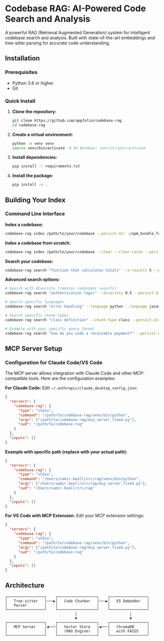 # Codebase RAG: AI-Powered Code Search and Analysis

A powerful RAG (Retrieval Augmented Generation) system for intelligent codebase search and analysis. Built with state-of-the-art embeddings and tree-sitter parsing for accurate code understanding.

## Installation

### Prerequisites

- Python 3.8 or higher
- Git

### Quick Install

1. **Clone the repository:**
   ```bash
   git clone https://github.com/appfolio/codebase-rag
   cd codebase-rag
   ```

2. **Create a virtual environment:**
   ```bash
   python -m venv venv
   source venv/bin/activate  # On Windows: venv\Scripts\activate
   ```

3. **Install dependencies:**
   ```bash
   pip install -r requirements.txt
   ```

4. **Install the package:**
   ```bash
   pip install -e .
   ```

## Building Your Index

### Command Line Interface

**Index a codebase:**
```bash
codebase-rag index /path/to/your/codebase --persist-dir ./apm_bundle_full_db
```

**Index a codebase from scratch:**
```bash
codebase-rag index /path/to/your/codebase --clear --clear-cache --persist-dir ./apm_bundle_full_db
```

**Search your codebase:**
```bash
codebase-rag search "function that calculates totals" --n-results 5 --persist-dir ./apm_bundle_full_db
```

**Advanced search options:**
```bash
# Search with diversity (reduces redundant results)
codebase-rag search "authentication logic" --diversity 0.5 --persist-dir ./apm_bundle_full_db

# Search specific languages
codebase-rag search "error handling" --language python --language javascript --persist-dir ./apm_bundle_full_db

# Search specific chunk types
codebase-rag search "class definition" --chunk-type class --persist-dir ./apm_bundle_full_db

# Example with your specific query format
codebase-rag search "how do you undo a receivable payment?" --persist-dir ./apm_bundle_full_db
```

## MCP Server Setup

### Configuration for Claude Code/VS Code

The MCP server allows integration with Claude Code and other MCP-compatible tools. Here are the configuration examples:

**For Claude Code:**
Edit `~/.anthropic/claude_desktop_config.json`:

```json
{
  "servers": {
    "codebase-rag": {
      "type": "stdio",
      "command": "/path/to/codebase-rag/venv/bin/python",
      "args": ["/path/to/codebase-rag/mcp_server_fixed.py"],
      "cwd": "/path/to/codebase-rag"
    }
  },
  "inputs": []
}
```

**Example with specific path (replace with your actual path):**
```json
{
  "servers": {
    "codebase-rag": {
      "type": "stdio",
      "command": "/Users/samir.beall/src/rag/venv/bin/python",
      "args": ["/Users/samir.beall/src/rag/mcp_server_fixed.py"],
      "cwd": "/Users/samir.beall/src/rag"
    }
  },
  "inputs": []
}
```

**For VS Code with MCP Extension:**
Edit your MCP extension settings:

```json
{
  "servers": {
    "codebase-rag": {
      "type": "stdio",
      "command": "/path/to/codebase-rag/venv/bin/python",
      "args": ["/path/to/codebase-rag/mcp_server_fixed.py"],
      "cwd": "/path/to/codebase-rag"
    }
  },
  "inputs": []
}
```

## Architecture

```
┌─────────────────┐    ┌──────────────────┐    ┌─────────────────┐
│   Tree-sitter   │───▶│   Code Chunker   │───▶│   E5 Embedder   │
│   Parser        │    │                  │    │                 │
└─────────────────┘    └──────────────────┘    └─────────────────┘
                                │                        │
                                ▼                        ▼
┌─────────────────┐    ┌──────────────────┐    ┌─────────────────┐
│   MCP Server    │◀───│   Vector Store   │◀───│   ChromaDB      │
│                 │    │   (RAG Engine)   │    │   with FAISS    │
└─────────────────┘    └──────────────────┘    └─────────────────┘
```
